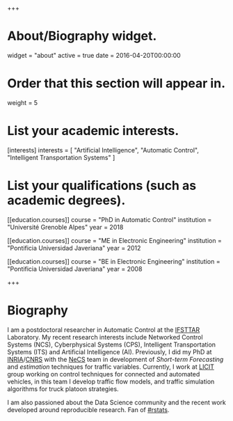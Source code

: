 +++
# About/Biography widget.
widget = "about"
active = true
date = 2016-04-20T00:00:00

# Order that this section will appear in.
weight = 5

# List your academic interests.
[interests]
  interests = [
    "Artificial Intelligence",
    "Automatic Control",
    "Intelligent Transportation Systems"
  ]

# List your qualifications (such as academic degrees).
[[education.courses]]
  course = "PhD in Automatic Control"
  institution = "Université Grenoble Alpes"
  year = 2018

[[education.courses]]
  course = "ME in Electronic Engineering"
  institution = "Pontificia Universidad Javeriana"
  year = 2012

[[education.courses]]
  course = "BE in Electronic Engineering"
  institution = "Pontificia Universidad Javeriana"
  year = 2008
 
+++

# Biography

I am a postdoctoral researcher in Automatic Control at the [IFSTTAR](http://www.ifsttar.fr/en/welcome/) Laboratory. My recent research interests include Networked Control Systems (NCS), Cyberphysical Systems (CPS),  Intelligent Transportation Systems (ITS) and Artificial Intelligence (AI). Previously, I did my PhD at [INRIA](http://www.inria.fr)/[CNRS](http://www.cnrs.fr) with the [NeCS](http://necs.inrialpes.fr) team in development of *Short-term Forecasting* and *estimation* techniques for traffic variables. Currently, I work at [LICIT](http://www.licit.ifsttar.fr) group working on control techniques for connected and automated vehicles, in this team I develop traffic flow models, and traffic simulation algorithms for truck platoon strategies.

I am also passioned about the Data Science community and the recent work developed around reproducible research. Fan of [#rstats](https://twitter.com/search?q=%23rstats&src=typd).
